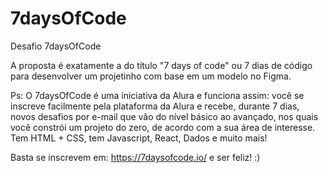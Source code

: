 # 7daysOfCode
Desafio 7daysOfCode

A proposta é exatamente a do título "7 days of code" ou 7 dias de código para desenvolver um projetinho com base em um modelo no Figma. 

Ps: O 7daysOfCode é uma iniciativa da Alura e funciona assim: você se inscreve facilmente pela plataforma da Alura e recebe, durante 7 dias, novos desafios por e-mail que vão do nível básico ao avançado, nos quais você constrói um projeto do zero, de acordo com a sua área de interesse. Tem HTML + CSS, tem Javascript, React, Dados e muito mais!

Basta se inscrevem em: https://7daysofcode.io/ e ser feliz! :)

